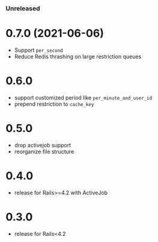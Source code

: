 ### Unreleased

# 0.7.0 (2021-06-06)

* Support `per_second`
* Reduce Redis thrashing on large restriction queues

# 0.6.0

* support customized period like `per_minute_and_user_id`
* prepend restriction to `cache_key`

# 0.5.0

* drop activejob support
* reorganize file structure

# 0.4.0
* release for Rails>=4.2 with ActiveJob

# 0.3.0
* release for Rails<4.2
